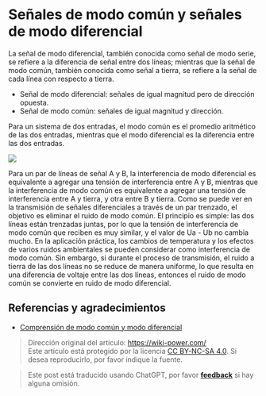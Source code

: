 # Señales de modo común y señales de modo diferencial

La señal de modo diferencial, también conocida como señal de modo serie, se refiere a la diferencia de señal entre dos líneas; mientras que la señal de modo común, también conocida como señal a tierra, se refiere a la señal de cada línea con respecto a tierra.

- Señal de modo diferencial: señales de igual magnitud pero de dirección opuesta.
- Señal de modo común: señales de igual magnitud y dirección.

Para un sistema de dos entradas, el modo común es el promedio aritmético de las dos entradas, mientras que el modo diferencial es la diferencia entre las dos entradas.

![](https://wiki-media-1253965369.cos.ap-guangzhou.myqcloud.com/img/20211216134434.png)

Para un par de líneas de señal A y B, la interferencia de modo diferencial es equivalente a agregar una tensión de interferencia entre A y B, mientras que la interferencia de modo común es equivalente a agregar una tensión de interferencia entre A y tierra, y otra entre B y tierra. Como se puede ver en la transmisión de señales diferenciales a través de un par trenzado, el objetivo es eliminar el ruido de modo común. El principio es simple: las dos líneas están trenzadas juntas, por lo que la tensión de interferencia de modo común que reciben es muy similar, y el valor de Ua - Ub no cambia mucho. En la aplicación práctica, los cambios de temperatura y los efectos de varios ruidos ambientales se pueden considerar como interferencia de modo común. Sin embargo, si durante el proceso de transmisión, el ruido a tierra de las dos líneas no se reduce de manera uniforme, lo que resulta en una diferencia de voltaje entre las dos líneas, entonces el ruido de modo común se convierte en ruido de modo diferencial.

## Referencias y agradecimientos

- [Comprensión de modo común y modo diferencial](http://murata.eetrend.com/article/2018-05/1001554.html)

> Dirección original del artículo: <https://wiki-power.com/>  
> Este artículo está protegido por la licencia [CC BY-NC-SA 4.0](https://creativecommons.org/licenses/by/4.0/deed.zh). Si desea reproducirlo, por favor indique la fuente.

> Este post está traducido usando ChatGPT, por favor [**feedback**](https://github.com/linyuxuanlin/Wiki_MkDocs/issues/new) si hay alguna omisión.
